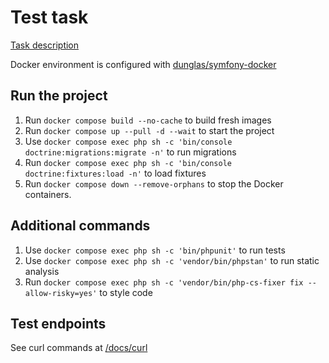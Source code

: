 # Test task

[Task description](https://github.com/vshmakov/test-task-2023-10-13/blob/master/docs/task.md)

Docker environment is configured with [dunglas/symfony-docker](https://github.com/dunglas/symfony-docker)

## Run the project

1. Run `docker compose build --no-cache` to build fresh images
2. Run `docker compose up --pull -d --wait` to start the project
3. Use `docker compose exec php sh -c 'bin/console doctrine:migrations:migrate -n'` to run migrations
4. Run `docker compose exec php sh -c 'bin/console doctrine:fixtures:load -n'` to load fixtures
5. Run `docker compose down --remove-orphans` to stop the Docker containers.

## Additional commands

1. Use `docker compose exec php sh -c 'bin/phpunit'` to run tests
2. Use `docker compose exec php sh -c 'vendor/bin/phpstan'` to run static analysis
3. Run `docker compose exec php sh -c 'vendor/bin/php-cs-fixer fix --allow-risky=yes'` to style code

## Test endpoints

See curl commands at [/docs/curl](https://github.com/vshmakov/test-task-2023-10-13/blob/master/docs/curl)
